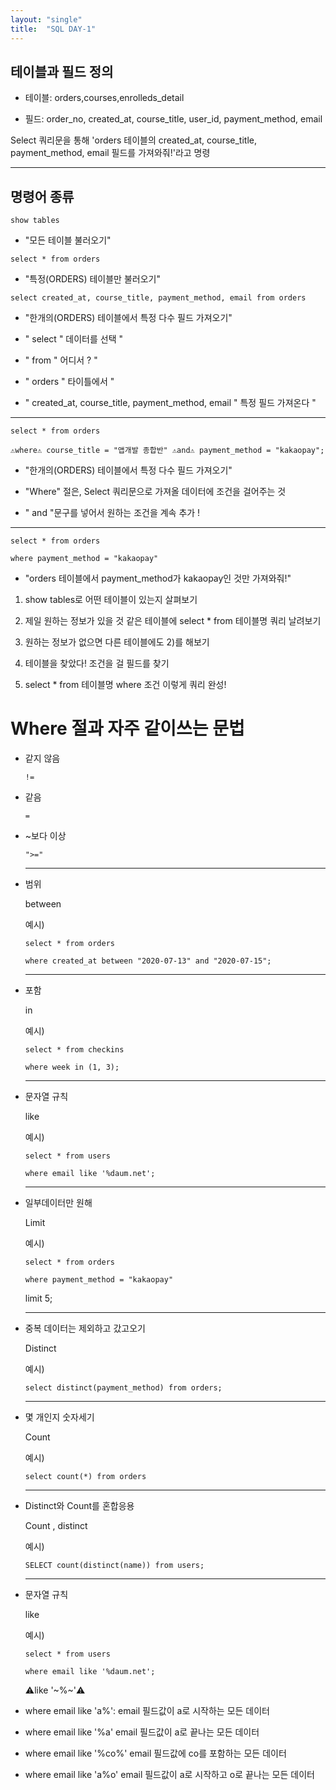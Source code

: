 ```yaml
---
layout: "single"
title:  "SQL DAY-1"
---
```






















## 테이블과 필드 정의

- 테이블: orders,courses,enrolleds_detail 
        

- 필드: order_no, created_at, course_title, user_id, payment_method, email 


Select 쿼리문을 통해 'orders 테이블의 created_at, course_title, payment_method, email 필드를 가져와줘!'라고 명령
















-----------------------------------------------------------------------------------------------------------------------------------





## 명령어 종류

```show tables```   

-    "모든 테이블 불러오기"





```select * from orders```    

- "특정(ORDERS) 테이블만 불러오기"


















```select created_at, course_title, payment_method, email from orders```

- "한개의(ORDERS) 테이블에서 특정 다수 필드 가져오기"



- "  select  " 데이터를 선택 "
- "   from  " 어디서 ?   "
- "  orders  " 타이틀에서  " 
- "  created_at, course_title, payment_method, email      "  특정 필드 가져온다  "



-----------------------------------------------------------------------------------------------------------------------------------





```select * from orders```



```⚠️where⚠️ course_title = "앱개발 종합반" ⚠️and⚠️ payment_method = "kakaopay";```


- "한개의(ORDERS) 테이블에서 특정 다수 필드 가져오기"



- "Where" 절은, Select 쿼리문으로 가져올 데이터에 조건을 걸어주는 것




- "  and  "문구를 넣어서 원하는 조건을 계속 추가  !


    
    
    
    
    
   
-----------------------------------------------------------------------------------------------------------------------------------
    
    
    
    
    
    
    

  ```select * from orders```
  
 ```where payment_method = "kakaopay"```
   
- "orders 테이블에서 payment_method가 kakaopay인 것만 가져와줘!"






1) show tables로 어떤 테이블이 있는지 살펴보기

2) 제일 원하는 정보가 있을 것 같은 테이블에 select * from 테이블명 쿼리 날려보기

3) 원하는 정보가 없으면 다른 테이블에도 2)를 해보기

4) 테이블을 찾았다! 조건을 걸 필드를 찾기

5) select * from 테이블명 where 조건 이렇게 쿼리 완성!



















# Where 절과 자주 같이쓰는 문법




- 같지 않음


    ```!=```
    
    
    


- 같음

    ```=```






- ~보다 이상


    ```">="```
    
    ---------------------------------------------------------------------------------------------------------------------------------
    
    
    
    
    
    
 - 범위


     
    between
    
    예시)
    
    ```select * from orders```

    ```where created_at between "2020-07-13" and "2020-07-15";```
    
    
    
    ---------------------------------------------------------------------------------------------------------------------------------
    

    
    
    
    


- 포함


     
    in
    
    예시)
    
    ```select * from checkins``` 
    
    ```where week in (1, 3);```
    
    
    
    
    
     
    ---------------------------------------------------------------------------------------------------------------------------------
    

   
  

- 문자열 규칙


     
    like
    
    예시)
    
    ```select * from users``` 
    
    ```where email like '%daum.net';```





    ---------------------------------------------------------------------------------------------------------------------------------
    


  
  
  
  







- 일부데이터만 원해




     
    Limit
    
    예시)
    
    ```select * from orders``` 
  
    ```where payment_method = "kakaopay"```
  
    limit 5;





  
    ---------------------------------------------------------------------------------------------------------------------------------
    

  





-  중복 데이터는 제외하고 갔고오기

  




     
    Distinct
    
    예시)
    
    ```select distinct(payment_method) from orders;```
  
  







    ---------------------------------------------------------------------------------------------------------------------------------
    
    
    
  





-  몇 개인지 숫자세기

 




     
    Count
    
    예시)
    
    ```select count(*) from orders```
  
  







  

  
    ---------------------------------------------------------------------------------------------------------------------------------
    
    

    
  

-  Distinct와 Count를 혼합응용






     
    Count , distinct
    
    예시)
    
    ```SELECT count(distinct(name)) from users;```
  
  






    ---------------------------------------------------------------------------------------------------------------------------------
    


- 문자열 규칙


     
    like
    
    예시)
    
    ```select * from users ```
    
    ```where email like '%daum.net';```



     ⚠️like '~%~'⚠️
- where email like 'a%': email 필드값이 a로 시작하는 모든 데이터
- where email like '%a' email 필드값이 a로 끝나는 모든 데이터
- where email like '%co%' email 필드값에 co를 포함하는 모든 데이터
- where email like 'a%o' email 필드값이 a로 시작하고 o로 끝나는 모든 데이터



























